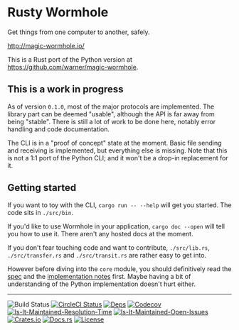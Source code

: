 # Rusty Wormhole

Get things from one computer to another, safely.

<http://magic-wormhole.io/>

This is a Rust port of the Python version at <https://github.com/warner/magic-wormhole>.

## This is a work in progress

As of version `0.1.0`, most of the major protocols are implemented. The library part can be deemed "usable", although the API is far away from being "stable". There is still a lot of work to be done here, notably error handling and code documentation.

The CLI is in a "proof of concept" state at the moment. Basic file sending and receiving is implemented, but everything else is missing. Note that this is not a 1:1 port of the Python CLI; and it won't be a drop-in replacement for it.

## Getting started

If you want to toy with the CLI, `cargo run -- --help` will get you started. The code sits in `./src/bin`.

If you'd like to use Wormhole in your application, `cargo doc --open` will tell you how to use it. There aren't any hosted docs at the moment.

If you don't fear touching code and want to contribute, `./src/lib.rs`, `./src/transfer.rs` and `./src/transit.rs` are rather easy to get into.

However before diving into the `core` module, you should definitively read the [spec](https://magic-wormhole.readthedocs.io/en/latest/) and the [implementation notes](https://github.com/piegamesde/magic-wormhole.rs/wiki) first. Maybe having a bit of understanding of the Python implementation doesn't hurt either.

----------

![Build Status][build-status-image]
[![CircleCI Status][circleci-status-image]][circleci-status-url]
[![Deps][deps-status-image]][deps-status-url]
[![Codecov][codecov-image]][codecov-url]
[![Is-It-Maintained-Resolution-Time][iim-resolution-image]][iim-resolution-url]
[![Is-It-Maintained-Open-Issues][iim-open-image]][iim-open-url]
[![Crates.io][crates-io-image]][crates-io-url]
[![Docs.rs][docs-image]][docs-url]
[![License][license-image]][license-url]

[build-status-image]: https://github.com/warner/magic-wormhole.rs/workflows/Rust/badge.svg
[circleci-status-image]: https://circleci.com/gh/warner/magic-wormhole.rs.svg?style=svg
[circleci-status-url]: https://circleci.com/gh/warner/magic-wormhole.rs
[deps-status-image]: https://deps.rs/repo/github/warner/magic-wormhole.rs/status.svg
[deps-status-url]: https://deps.rs/repo/github/warner/magic-wormhole.rs
[codecov-image]: https://codecov.io/gh/warner/magic-wormhole.rs/branch/master/graph/badge.svg
[codecov-url]: https://codecov.io/gh/warner/magic-wormhole.rs
[crates-io-image]: https://img.shields.io/crates/v/magic-wormhole.svg
[crates-io-url]: https://crates.io/crates/magic-wormhole
[docs-image]: https://docs.rs/magic-wormhole/badge.svg
[docs-url]: https://docs.rs/magic-wormhole
[license-image]: https://img.shields.io/crates/l/magic-wormhole.svg
[license-url]: LICENSE
[iim-resolution-image]: http://isitmaintained.com/badge/resolution/warner/magic-wormhole.rs.svg
[iim-resolution-url]: http://isitmaintained.com/project/warner/magic-wormhole.rs
[iim-open-image]: http://isitmaintained.com/badge/open/warner/magic-wormhole.rs.svg
[iim-open-url]: http://isitmaintained.com/project/warner/magic-wormhole.rs
